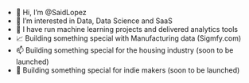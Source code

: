 - 👋 Hi, I’m @SaidLopez
- 👀 I’m interested in Data, Data Science and SaaS
- 🌱 I have run machine learning projects and delivered analytics tools
- 📈 Building something special with Manufacturing data (Sigmfy.com)
- 📫 Building something special for the housing industry (soon to be launched)
- 🎢 Building something special for indie makers (soon to be launched)

<!---
SaidLopez/SaidLopez is a ✨ special ✨ repository because its `README.md` (this file) appears on your GitHub profile.
You can click the Preview link to take a look at your changes.
--->
